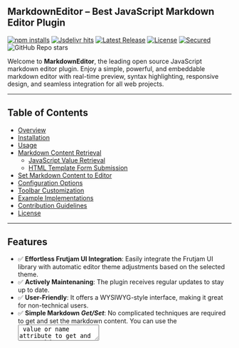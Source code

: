 ## MarkdownEditor – Best JavaScript Markdown Editor Plugin

[![npm installs][npm_installs]](https://www.npmjs.com/package/markdown-text-editor)
[![Jsdelivr hits][jsdelivr]](https://cdn.jsdelivr.net/npm/markdown-text-editor)
[![Latest Release](https://img.shields.io/npm/v/markdown-text-editor.svg)](https://github.com/nezanuha/markdown-text-editor/releases)
[![License](https://img.shields.io/npm/l/markdown-text-editor.svg)](https://github.com/nezanuha/markdown-text-editor/blob/master/LICENSE)
[![Secured](https://img.shields.io/badge/Security-Passed-green)](https://snyk.io/test/github/nezanuha/markdown-text-editor)
![GitHub Repo stars](https://img.shields.io/github/stars/nezanuha/markdown-text-editor?style=flat)


Welcome to **MarkdownEditor**, the leading open source JavaScript markdown editor plugin. Enjoy a simple, powerful, and embeddable markdown editor with real-time preview, syntax highlighting, responsive design, and seamless integration for all web projects.

---
## Table of Contents

- [Overview](#overview)
- [Installation](#installation)
- [Usage](#usage)
- [Markdown Content Retrieval](#markdown-content-retrieval)
  - [JavaScript Value Retrieval](#javascript-value-retrieval)
  - [HTML Template Form Submission](#html-template-form-submission)
- [Set Markdown Content to Editor](#set-markdown-content-to-editor)
- [Configuration Options](#configuration-options)
- [Toolbar Customization](#toolbar-customization)
- [Example Implementations](#full-html-example-implementations)
- [Contribution Guidelines](#contribute)
- [License](#license)

---
## Features
- ✅ **Effortless Frutjam UI Integration**: Easily integrate the Frutjam UI library with automatic editor theme adjustments based on the selected theme.
- ✅ **Actively Maintenaning**: The plugin receives regular updates to stay up to date. 
- ✅ **User-Friendly**: It offers a WYSIWYG-style interface, making it great for non-technical users.  
- ✅ **Simple Markdown _Get/Set_**: No complicated techniques are required to get and set the markdown content. You can use the <textarea> value or name attribute to get and set markdown content. 
- ✅ **Responsive**: The editor is fully responsive, providing a seamless experience across all screen sizes.  
- ✅ **RTL Support**: By default Right-to-Left (RTL) text is supported, making it ideal for languages like Arabic, Urdu, and Farsi.  
- ✅ **Module Support**: Supports ESM, UMD, and CommonJS modules, making it easy to integrate with different module systems.
- ✅ **Live Preview Mode**: Watch your markdown content render while you type, providing a real-time preview of formatting, links, images, and more.
- ✅ **Automatic Dark Mode Support**: The editor follows your system's or website's dark mode settings, giving a seamless experience.

---

## Overview

The MarkdownEditor Plugin is designed to be the **best, simple, and embeddable JavaScript markdown editor plugin** available. It is an open source project that boasts:

- **Real-time Preview:** See your markdown rendered instantly as you type.
- **Syntax Highlighting:** Enhanced readability with clear code and markdown formatting.
- **Easy Integration:** Seamlessly integrate into any web project with minimal setup.
- **Customizable Toolbar:** Dynamically configure and reorder toolbar options like **bold**, **italic**, and more.

---

## Installation

Integrating the MarkdownEditor Plugin into your project is straightforward. You can install it using NPM, import the JavaScript file directly, or use a CDN for rapid deployment.

### Install via NPM

For projects utilizing bundling tools like Webpack, run:

```bash
npm install markdown-text-editor
```

---

## Usage

After installation, import the `MarkdownEditor` class from the package:

```javascript
import MarkdownEditor from "markdown-text-editor";
```

### Basic Initialization

To get started, include a `<textarea>` element in your HTML and initialize the editor by targeting its container:

#### HTML

```html
<textarea class="editor-container"></textarea>
```

#### JavaScript

```javascript
const editor = new MarkdownEditor('.editor-container', {
    placeholder: 'Write your markdown...',
    toolbar: ['heading', 'bold', 'italic', 'strikethrough', 'ul', 'ol', 'checklist', 'blockquote', 'link', 'preview'],
});
```

---

## CSS Setup

import the CSS file directly in your js code:

```javascript
import 'markdown-text-editor/dist/markdown-text-editor.css';
```

### Using a CDN

Alternatively, include the following CDN links in your HTML:

#### JavaScript:

```html
<script src="https://cdn.jsdelivr.net/npm/markdown-text-editor@0.4.0/dist/markdown-text-editor.min.js"></script>
```

#### CSS:

```html
<link rel="stylesheet" href="https://cdn.jsdelivr.net/npm/markdown-text-editor@0.4.0/dist/markdown-text-editor.min.css">
```

---

## Markdown Content Retrieval

### JavaScript Value Retrieval

In this method, you can access the markdown content entered into the editor directly using JavaScript. This is helpful when you want to dynamically retrieve the value and process it in your application (e.g., displaying it elsewhere or sending it via AJAX).


#### HTML

```html
<form>
  <textarea class="editor-container h-48" rows="5"></textarea>
  <button type="button" id="submit-btn">Submit</button>
  <div class="output"></div>
</form>
```

#### JavaScript

```javascript
const editor = new MarkdownEditor('.editor-container', {
    placeholder: 'Start writing...',
    toolbar: ['bold', 'italic', 'preview'],
});

document.getElementById('submit-btn').addEventListener('click', function() {
    const markdownValue = document.querySelector('.editor-container').value;
    console.log(markdownValue);
    document.querySelector('.output').innerHTML = `<pre>${markdownValue}</pre>`;
});
```

### HTML Template Form Submission

If you prefer a traditional form submission approach (for example, in server-side applications like Django), you can integrate the markdown editor into a form that submits the value to the server for processing.

#### HTML (Form Submission)

```html
<form method="POST" action="/your-server-endpoint">
    <textarea class="editor-container h-48" rows="5" name="markdown"></textarea>
    <button type="submit">Submit</button>
</form>
```

you can retrieve the value from a traditional `<textarea>` in a form submission without any custom element. When the form is submitted, the content inside the `<textarea>` is automatically included as part of the form data, using the name attribute of the `<textarea>`. 

#### JavaScript (MarkdownEditor Initialization)

```javascript
const editor = new MarkdownEditor('.editor-container', {
    placeholder: 'Write your markdown...',
    toolbar: ['preview', 'bold', 'italic'],
});
```

## Set Markdown Content to Editor

```HTML
<form method="POST" action="/your-server-endpoint">
    <textarea class="editor-container h-48" rows="5" name="markdown">Add your markdown content here</textarea>
    <button type="submit">Submit</button>
</form>
```

## Configuration Options

Customize your Markdown editor by passing an `options` object during initialization. Below are some key configuration options:

| Option        | Type     | Default                      | Description                                               |
|---------------|----------|------------------------------|-----------------------------------------------------------|
| `placeholder` | `string` | `'Write your markdown...'`   | Sets the placeholder text for the textarea (optional, as you can also use the standard HTML textarea attribute)            |
| `toolbar`     | `array`  | `['heading', 'bold', 'italic', 'strikethrough', 'ul', 'ol', 'checklist', 'blockquote', 'link', 'image', 'undo', 'redo', 'preview']` | Determines which tools appear in the toolbar and their order. |

---

## Toolbar Customization

Tailor the toolbar to suit your needs by choosing which formatting options to include. The MarkdownEditor Plugin supports several tools, including:

- `bold`: Enables bold text formatting.
- `italic`: Enables italic text formatting.
- `strikethrough`: Allows text to be struck through.
- `ol`: (Ordered List): Converts text into a numbered list format.
- `ul`: (Unordered List): Converts text into a bullet point list.
- `checklist`: Adds checkboxes to your text, making it great for tasks, to-do lists, or tracking completion status.
- `image`: Allows you to insert images via markdown syntax.
- `link`: Lets you add hyperlinks to your text.
- `undo (beta)`: To reverse the last changes
- `redo (beta)`: To reapply the last undone changes 
- `preview`: Toggles the real-time markdown preview.

**Example:**

```javascript
const editor = new MarkdownEditor('.editor-container', {
    placeholder: 'Start writing...',
    toolbar: [
      'bold',
      'italic',
      'strikethrough',
      'ul',
      'ol',
      'checklist',
      'image',
      'link',
      'preview'
    ],
});
```
### Advanced Image Upload

  * The image tool supports a `fileInput` configuration that allows:

    * `accept`: Array of allowed image file types (e.g., `'webp'`, `'avif'`).
    * `uploadUrl`: The endpoint where image files will be uploaded.
  * After a successful upload, the server must return the image path, which will be automatically populated in the URL field.

  **Usage example:**

  ```js
  const options = {
      placeholder: 'Start writing...',
      toolbar: [
          'link',
          {
              image: {
                  fileInput: {
                      accept: ['webp', 'avif'],
                      uploadUrl: '/api/upload', // Your upload endpoint
                  },
              }
          },
          'preview'
      ],
  }
  const editor = new MarkdownEditor(element, options);
  ```
  * **If `fileInput` is not configured,** the image modal will default to only showing the `URL` and `alt text` fields.
   
     **Usage example:**
    
      ```js
      const options = {
          placeholder: 'Start writing...',
          toolbar: [
              'link',
              'image',
              'preview'
          ],
      }
      const editor = new MarkdownEditor(element, options);

### Image Alt Text Validation (`altInput`)

You can configure whether the alt text input for images in the markdown editor is required.

```js
{
  image: {
    fileInput: {
      accept: ['webp', 'avif'],
      uploadUrl: '/api/upload' // Your upload endpoint
    },
    altInput: {
      required: false // Optional: disables alt text validation (default is true)
    }
  }
}
```

* `required: true` (default): Enforces alt text input for better SEO and accessibility.
* `required: false`: Allows inserting images without alt text.

This configuration helps developers control alt text validation for each markdown editor instance. For example, when using multiple editors in the same app, you can define different alt text rules per instance.

---

**Tip:**
You can reorder or remove any toolbar buttons by modifying the toolbar array during initialization.

## Full HTML Example Implementations

Below is a complete HTML example demonstrating how to integrate the MarkdownEditor Plugin into your project:

```html
<!DOCTYPE html>
<html lang="en">
<head>
  <meta charset="UTF-8">
  <meta name="viewport" content="width=device-width, initial-scale=1.0">
  <title>Markdown Editor Example</title>
  <link rel="stylesheet" href="dist/markdown-editor-plugin.css">
</head>
<body>
  <textarea class="editor-container h-56" rows="6"></textarea>

  <script src="dist/markdown-editor-plugin.js"></script>
  <script>
    const editor = new MarkdownEditor('.editor-container', {
      placeholder: 'Type your markdown...',
      toolbar: [
        'bold',
        'italic',
        'strikethrough',
        'ul',
        'ol',
        'checklist',
        'link',
         {
              image: {
                  fileInput: {
                      accept: ['webp', 'avif'],
                      uploadUrl: '/api/upload', // Your upload endpoint
                  },
              }
         },
        'preview'
      ],
    });
  </script>
</body>
</html>
```

### Webpack Integration Example

For projects using Webpack, import and initialize the editor as follows:

```javascript
import MarkdownEditor from 'markdown-text-editor';

const editor = new MarkdownEditor('.editor-container', {
    placeholder: 'Write markdown...',
    toolbar: [
      'bold',
      'italic',
      'strikethrough',
      'ul',
      'ol',
      'checklist',
      'image',
      'link',
      'preview'
    ],
});
```
---

## Contribute

Contributions to this **open source project** are highly encouraged! If you have bug fixes, feature enhancements, or new ideas, please consider opening an issue or submitting a pull request. Your help will ensure that this **best, simple, embeddable JavaScript markdown editor plugin** continues to evolve and serve the community with **real-time preview** and **syntax highlighting** capabilities.

---

## License

This project is released under the [MIT License](LICENSE).

---

Thank you for choosing the MarkdownEditor Plugin – your reliable, feature-rich solution for seamless markdown editing and content creation with **easy integration**. Happy coding!

## ⭐ Support

If you like this project, consider giving it a star! 🌟

[![GitHub stars](https://img.shields.io/github/stars/nezanuha/markdown-text-editor.svg?style=social&label=Star&maxAge=2592000)](https://github.com/nezanuha/markdown-text-editor/stargazers)

---

[jsdelivr]: https://badgen.net/jsdelivr/hits/npm/markdown-text-editor
[npm_installs]: https://badgen.net/npm/dt/markdown-text-editor